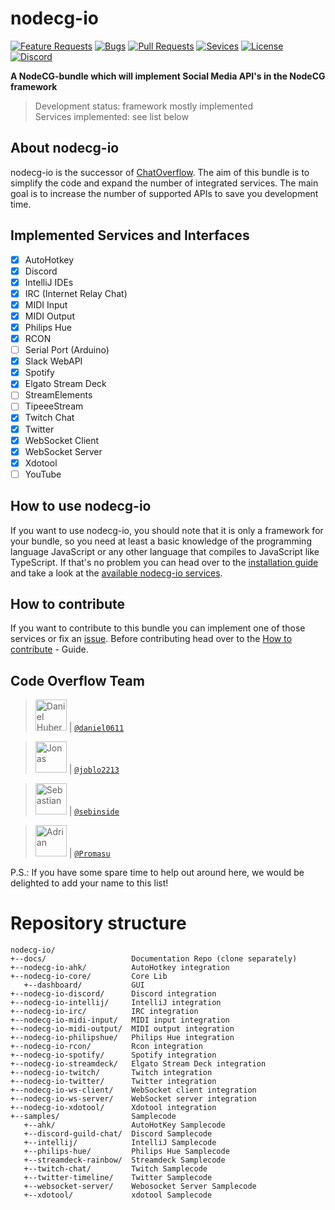 # nodecg-io

[![Feature Requests](https://img.shields.io/github/issues/codeoverflow-org/nodecg-io/enhancement?label=Feature%20Requests&style=flat-square)](https://github.com/codeoverflow-org/nodecg-io/labels/enhancement)
[![Bugs](https://img.shields.io/github/issues/codeoverflow-org/nodecg-io/bug?label=Bugs&style=flat-square)](https://github.com/codeoverflow-org/nodecg-io/labels/bug)
[![Pull Requests](https://img.shields.io/github/issues-pr/codeoverflow-org/nodecg-io?label=Pull%20Requests&style=flat-square)](https://github.com/codeoverflow-org/nodecg-io/pulls)
[![Sevices](https://img.shields.io/static/v1?label=Services%20implemented&message=16&color=blue&style=flat-square)](https://github.com/codeoverflow-org/nodecg-io-docs/blob/master/docs/services.md)
[![License](https://img.shields.io/github/license/codeoverflow-org/nodecg-io?label=License&style=flat-square)](https://github.com/codeoverflow-org/nodecg-io/blob/master/LICENSE)
[![Discord](https://img.shields.io/badge/discord-join-7289DA.svg?logo=discord&style=flat-square)](https://discord.gg/sX2Gjbs/)

**A NodeCG-bundle which will implement Social Media API's in the NodeCG framework**  
>Development status: framework mostly implemented   
>Services implemented: see list below

## About nodecg-io

nodecg-io is the successor of [ChatOverflow](https://github.com/codeoverflow-org/chatoverflow). The aim of this bundle is to simplify the code and expand the number of integrated services. The main goal is to increase the number of supported APIs to save you development time.

## Implemented Services and Interfaces

- [x] AutoHotkey
- [x] Discord
- [X] IntelliJ IDEs
- [x] IRC (Internet Relay Chat)
- [x] MIDI Input
- [x] MIDI Output
- [X] Philips Hue
- [x] RCON
- [ ] Serial Port (Arduino)
- [x] Slack WebAPI
- [x] Spotify
- [X] Elgato Stream Deck 
- [ ] StreamElements
- [ ] TipeeeStream
- [x] Twitch Chat
- [x] Twitter
- [x] WebSocket Client
- [x] WebSocket Server
- [x] Xdotool
- [ ] YouTube

## How to use nodecg-io

If you want to use nodecg-io, you should note that it is only a framework for your bundle, so you need at least a basic knowledge of the programming language JavaScript or any other language that compiles to JavaScript like TypeScript. 
If that's no problem you can head over to the [installation guide](https://nodecg.io/getting_started/install/) and take a look at the [available nodecg-io services](https://nodecg.io/services/). 

## How to contribute
If you want to contribute to this bundle you can implement one of those services or fix an [issue](https://github.com/codeoverflow-org/nodecg-io/issues). Before contributing head over to the [How to contribute](https://nodecg.io/contribute/) - Guide.

## Code Overflow Team

> <img src="https://avatars.githubusercontent.com/daniel0611"   height="50px" title="Daniel Huber"/>   | [`@daniel0611`](https://github.com/daniel0611)

> <img src="https://avatars.githubusercontent.com/joblo2213"    height="50px" title="Jonas"/>          | [`@joblo2213`](https://github.com/joblo2213)

> <img src="https://avatars.githubusercontent.com/sebinside"    height="50px" title="Sebastian"/>      | [`@sebinside`](https://github.com/sebinside)

> <img src="https://avatars.githubusercontent.com/Promasu"    height="50px" title="Adrian"/>      | [`@Promasu`](https://github.com/Promasu)

P.S.: If you have some spare time to help out around here, we would be delighted to add your name to this list!


# Repository structure

```
nodecg-io/
+--docs/                   Documentation Repo (clone separately)
+--nodecg-io-ahk/          AutoHotkey integration
+--nodecg-io-core/         Core Lib
   +--dashboard/           GUI
+--nodecg-io-discord/      Discord integration
+--nodecg-io-intellij/     IntelliJ integration
+--nodecg-io-irc/          IRC integration
+--nodecg-io-midi-input/   MIDI input integration
+--nodecg-io-midi-output/  MIDI output integration
+--nodecg-io-philipshue/   Philips Hue integration
+--nodecg-io-rcon/         Rcon integration
+--nodecg-io-spotify/      Spotify integration
+--nodecg-io-streamdeck/   Elgato Stream Deck integration
+--nodecg-io-twitch/       Twitch integration
+--nodecg-io-twitter/      Twitter integration
+--nodecg-io-ws-client/    WebSocket client integration
+--nodecg-io-ws-server/    WebSocket server integration
+--nodecg-io-xdotool/      Xdotool integration
+--samples/                Samplecode
   +--ahk/                 AutoHotKey Samplecode
   +--discord-guild-chat/  Discord Samplecode
   +--intellij/            IntelliJ Samplecode
   +--philips-hue/         Philips Hue Samplecode
   +--streamdeck-rainbow/  Streamdeck Samplecode
   +--twitch-chat/         Twitch Samplecode
   +--twitter-timeline/    Twitter Samplecode
   +--websocket-server/    Webosocket Server Samplecode
   +--xdotool/             xdotool Samplecode
```

